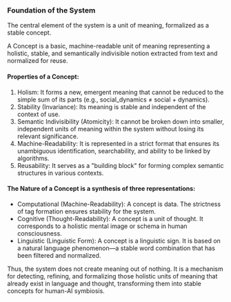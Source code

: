 ### Foundation of the System

The central element of the system is a unit of meaning, formalized as a stable concept.

A Concept is a basic, machine-readable unit of meaning representing a holistic, stable, and semantically indivisible notion extracted from text and normalized for reuse.

#### Properties of a Concept:

1. Holism: It forms a new, emergent meaning that cannot be reduced to the simple sum of its parts (e.g., social_dynamics ≠ social + dynamics).
2. Stability (Invariance): Its meaning is stable and independent of the context of use.
3. Semantic Indivisibility (Atomicity): It cannot be broken down into smaller, independent units of meaning within the system without losing its relevant significance.
4. Machine-Readability: It is represented in a strict format that ensures its unambiguous identification, searchability, and ability to be linked by algorithms.
5. Reusability: It serves as a "building block" for forming complex semantic structures in various contexts.

#### The Nature of a Concept is a synthesis of three representations:

- Computational (Machine-Readability): A concept is data. The strictness of tag formation ensures stability for the system.
- Cognitive (Thought-Readability): A concept is a unit of thought. It corresponds to a holistic mental image or schema in human consciousness.
- Linguistic (Linguistic Form): A concept is a linguistic sign. It is based on a natural language phenomenon—a stable word combination that has been filtered and normalized.

Thus, the system does not create meaning out of nothing. It is a mechanism for detecting, refining, and formalizing those holistic units of meaning that already exist in language and thought, transforming them into stable concepts for human-AI symbiosis.
